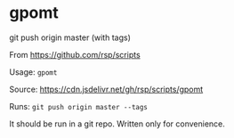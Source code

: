 gpomt
=====
git push origin master (with tags)

From https://github.com/rsp/scripts

Usage: `gpomt`

Source: https://cdn.jsdelivr.net/gh/rsp/scripts/gpomt

Runs: `git push origin master --tags`

It should be run in a git repo. Written only for convenience.

